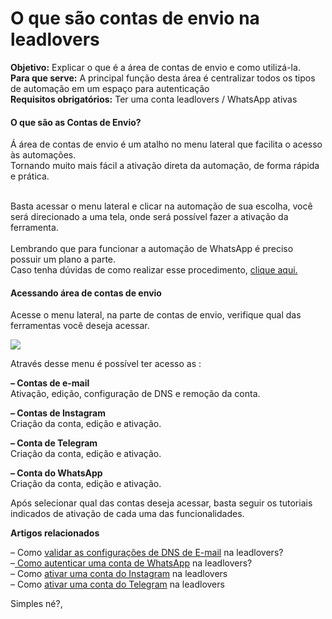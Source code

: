 # O que são contas de envio na leadlovers

**Objetivo:**  Explicar o que é a área de contas de envio e como utilizá-la.\
**Para que serve:** A principal função desta área  é centralizar todos os tipos de automação em um espaço para autenticação\
**Requisitos obrigatórios:** Ter uma conta leadlovers / WhatsApp ativas

#### O que são as Contas de Envio?

Á área de contas de envio é um atalho no menu lateral que facilita o acesso às automações.\
Tornando muito mais fácil  a ativação direta da automação, de forma rápida e prática.&#x20;

\
Basta acessar o menu lateral e clicar na automação de sua escolha,  você será direcionado a uma tela, onde será possível fazer a ativação da ferramenta.\
\
Lembrando que para funcionar a automação de WhatsApp é preciso possuir um plano a parte.\
Caso tenha dúvidas de como realizar esse procedimento, [clique aqui.](https://leadlovers.com/planos)

#### Acessando área de contas de envio

Acesse o menu lateral, na parte de contas de envio, verifique qual das ferramentas você deseja acessar.

![](https://suporte.love/wp-content/uploads/2023/05/image-2.png)

Através desse menu é possível ter acesso as :

**– Contas de e-mail**\
Ativação, edição, configuração de DNS e remoção da conta.

**– Contas de Instagram**\
Criação da conta, edição e ativação.

**– Conta de Telegram**\
Criação da conta, edição e ativação.

**– Conta do WhatsApp**\
Criação da conta, edição e ativação.

Após selecionar qual das contas deseja acessar, basta seguir os tutoriais indicados de ativação de cada uma das funcionalidades.

**Artigos relacionados**

– Como [validar as configurações de DNS de E-mail](https://suporte.love/validando-dns-no-leadlovers/) na leadlovers?\
–[ Como autenticar uma conta de WhatsApp](https://suporte.love/topicos/leadlovers/maquinas/whatsapp/) na leadlovers?\
– Como [ativar uma conta do Instagram](https://suporte.love/maquina-de-instagram-primeiros-passos/) na leadlovers\
– Como [ativar uma conta do Telegram](https://suporte.love/maquina-de-telegram/) na leadlovers

Simples né?,

